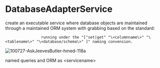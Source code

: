 # DatabaseAdapterService

create an executable service where database objects are maintained through a maintained ORM system with grabbing based on the standard:

                    running under the "["set|get" "\<columnname\>" "\<tablename\>" "\<database/schema\>" ]" naming convension.

![100727-AskJeevesButler-hmed-118a](https://github.com/user-attachments/assets/dca72820-7756-4474-bf62-0a223bf927bd)


named queries and ORM as \<servicename\> 
